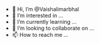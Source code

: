 - 👋 Hi, I’m @Vaishalimarbhal
- 👀 I’m interested in ...
- 🌱 I’m currently learning ...
- 💞️ I’m looking to collaborate on ...
- 📫 How to reach me ...

<!---
Vaishalimarbhal/Vaishalimarbhal is a ✨ special ✨ repository because its `README.md` (this file) appears on your GitHub profile.
You can click the Preview link to take a look at your changes.
--->
